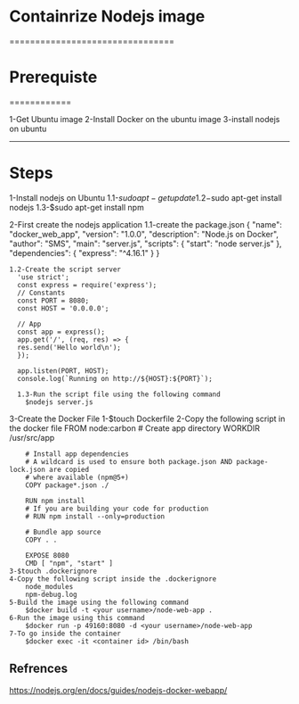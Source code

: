 # Containrize Nodejs image
================================
# Prerequiste
============

 1-Get Ubuntu image 
 2-Install Docker on the ubuntu image 
 3-install nodejs on ubuntu
 
-------------------------------------------

# Steps

1-Install nodejs on Ubuntu
	1.1-$sudo apt-get update
	1.2-$sudo apt-get install nodejs
	1.3-$sudo apt-get install npm

2-First create the nodejs application
	1.1-create the package.json
		{
			"name": "docker_web_app",
			"version": "1.0.0",
			"description": "Node.js on Docker",
			"author": "SMS",
			"main": "server.js",
			"scripts": {
			"start": "node server.js"
			},
			"dependencies": {
			"express": "^4.16.1"
			}
		}
	
 	1.2-Create the script server
	  'use strict';
      const express = require('express');
      // Constants
      const PORT = 8080;
      const HOST = '0.0.0.0';

      // App
      const app = express();
      app.get('/', (req, res) => {
      res.send('Hello world\n');
      });
 
      app.listen(PORT, HOST);
      console.log(`Running on http://${HOST}:${PORT}`);
	  
	  1.3-Run the script file using the following command
		$nodejs server.js
		
3-Create the Docker File
	1-$touch Dockerfile
	2-Copy the following script in the docker file 
		FROM node:carbon
		# Create app directory
		WORKDIR /usr/src/app
		
		# Install app dependencies
		# A wildcard is used to ensure both package.json AND package-lock.json are copied
		# where available (npm@5+)
		COPY package*.json ./
		
		RUN npm install
		# If you are building your code for production
		# RUN npm install --only=production
		
		# Bundle app source
		COPY . .
		
		EXPOSE 8080
		CMD [ "npm", "start" ]
	3-$touch .dockerignore
	4-Copy the following script inside the .dockerignore
		node_modules
		npm-debug.log
	5-Build the image using the following command
		$docker build -t <your username>/node-web-app .
	6-Run the image using this command
		$docker run -p 49160:8080 -d <your username>/node-web-app
	7-To go inside the container
		$docker exec -it <container id> /bin/bash

## Refrences
https://nodejs.org/en/docs/guides/nodejs-docker-webapp/
